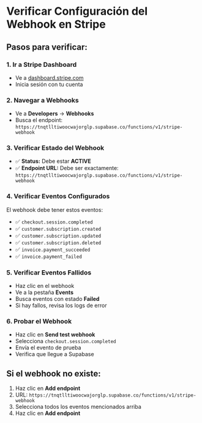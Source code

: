 # Verificar Configuración del Webhook en Stripe

## Pasos para verificar:

### 1. Ir a Stripe Dashboard
- Ve a [dashboard.stripe.com](https://dashboard.stripe.com)
- Inicia sesión con tu cuenta

### 2. Navegar a Webhooks
- Ve a **Developers** → **Webhooks**
- Busca el endpoint: `https://tnqtlltiwoocwajorglp.supabase.co/functions/v1/stripe-webhook`

### 3. Verificar Estado del Webhook
- ✅ **Status:** Debe estar **ACTIVE**
- ✅ **Endpoint URL:** Debe ser exactamente: `https://tnqtlltiwoocwajorglp.supabase.co/functions/v1/stripe-webhook`

### 4. Verificar Eventos Configurados
El webhook debe tener estos eventos:
- ✅ `checkout.session.completed`
- ✅ `customer.subscription.created`
- ✅ `customer.subscription.updated`
- ✅ `customer.subscription.deleted`
- ✅ `invoice.payment_succeeded`
- ✅ `invoice.payment_failed`

### 5. Verificar Eventos Fallidos
- Haz clic en el webhook
- Ve a la pestaña **Events**
- Busca eventos con estado **Failed**
- Si hay fallos, revisa los logs de error

### 6. Probar el Webhook
- Haz clic en **Send test webhook**
- Selecciona `checkout.session.completed`
- Envía el evento de prueba
- Verifica que llegue a Supabase

## Si el webhook no existe:
1. Haz clic en **Add endpoint**
2. URL: `https://tnqtlltiwoocwajorglp.supabase.co/functions/v1/stripe-webhook`
3. Selecciona todos los eventos mencionados arriba
4. Haz clic en **Add endpoint** 